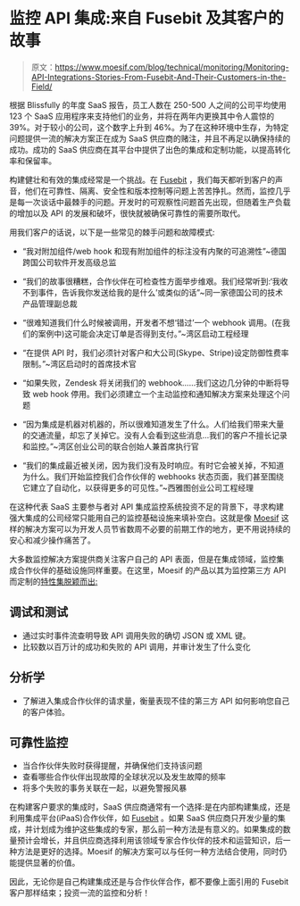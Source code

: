 # 监控 API 集成:来自 Fusebit 及其客户的故事

> 原文：<https://www.moesif.com/blog/technical/monitoring/Monitoring-API-Integrations-Stories-From-Fusebit-And-Their-Customers-in-the-Field/>

根据 Blissfully 的年度 SaaS 报告，员工人数在 250-500 人之间的公司平均使用 123 个 SaaS 应用程序来支持他们的业务，并将在两年内更换其中令人震惊的 39%。对于较小的公司，这个数字上升到 46%。为了在这种环境中生存，为特定问题提供一流的解决方案正在成为 SaaS 供应商的赌注，并且不再足以确保持续的成功。成功的 SaaS 供应商在其平台中提供了出色的集成和定制功能，以提高转化率和保留率。

构建健壮和有效的集成经常是一个挑战。在 [Fusebit](https://fusebit.io?utm_source=moesif&utm_medium=referral) ，我们每天都听到客户的声音，他们在可靠性、隔离、安全性和版本控制等问题上苦苦挣扎。然而，监控几乎是每一次谈话中最棘手的问题。开发时的可观察性问题首先出现，但随着生产负载的增加以及 API 的发展和破坏，很快就被确保可靠性的需要所取代。

用我们客户的话说，以下是一些常见的棘手问题和故障模式:

*   “我对附加组件/web hook 和现有附加组件的标注没有内聚的可追溯性”~德国跨国公司软件开发高级总监

*   “我们的故事很糟糕，合作伙伴在可检查性方面举步维艰。我们经常听到:‘我收不到事件，告诉我你发送给我的是什么’或类似的话”~同一家德国公司的技术产品管理副总裁

*   “很难知道我们什么时候被调用，开发者不想‘错过’一个 webhook 调用。(在我们的案例中)这可能会决定订单是否得到支付。”~湾区启动工程经理

*   “在提供 API 时，我们必须针对客户和大公司(Skype、Stripe)设定防御性费率限制。”~湾区启动时的首席技术官

*   “如果失败，Zendesk 将关闭我们的 webhook……我们这边几分钟的中断将导致 web hook 停用。我们必须建立一个主动监控和通知解决方案来处理这个问题

*   “因为集成是机器对机器的，所以很难知道发生了什么。人们给我们带来大量的交通流量，却忘了关掉它。没有人会看到这些消息…我们的客户不擅长记录和监控。”~湾区创业公司的联合创始人兼首席执行官

*   “我们的集成最近被关闭，因为我们没有及时响应。有时它会被关掉，不知道为什么。我们开始监控我们合作伙伴的 webhooks 状态页面，我们甚至围绕它建立了自动化，以获得更多的可见性。”~西雅图创业公司工程经理

在这种代表 SaaS 主要参与者对 API 集成监控系统投资不足的背景下，寻求构建强大集成的公司经常只能用自己的监控基础设施来填补空白。这就是像 [Moesif](https://www.moesif.com/solutions/track-third-party-api) 这样的解决方案可以为开发人员节省数周不必要的前期工作的地方，更不用说持续的安心和减少操作痛苦了。

大多数监控解决方案提供商关注客户自己的 API 表面，但是在集成领域，监控集成合作伙伴的基础设施同样重要。在这里，Moesif 的产品以其为监控第三方 API 而定制的[特性集脱颖而出:](https://www.moesif.com/solutions/track-third-party-api)

## 调试和测试

*   通过实时事件流查明导致 API 调用失败的确切 JSON 或 XML 键。
*   比较数以百万计的成功和失败的 API 调用，并审计发生了什么变化

## 分析学

*   了解进入集成合作伙伴的请求量，衡量表现不佳的第三方 API 如何影响您自己的客户体验。

## 可靠性监控

*   当合作伙伴失败时获得提醒，并确保他们支持该问题
*   查看哪些合作伙伴出现故障的全球状况以及发生故障的频率
*   将多个失败的事务关联在一起，以避免警报风暴

在构建客户要求的集成时，SaaS 供应商通常有一个选择:是在内部构建集成，还是利用集成平台(iPaaS)合作伙伴，如 [Fusebit](https://fusebit.io?utm_source=moesif&utm_medium=referral) 。如果 SaaS 供应商只开发少量的集成，并计划成为维护这些集成的专家，那么前一种方法是有意义的。如果集成的数量预计会增长，并且供应商选择利用该领域专家合作伙伴的技术和运营知识，后一种方法是更好的选择。Moesif 的解决方案可以与任何一种方法结合使用，同时仍能提供显著的价值。

因此，无论你是自己构建集成还是与合作伙伴合作，都不要像上面引用的 Fusebit 客户那样结束；投资一流的监控和分析！